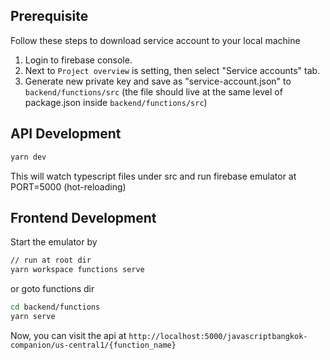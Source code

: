 ## Prerequisite

Follow these steps to download service account to your local machine

1. Login to firebase console.
2. Next to `Project overview` is setting, then select "Service accounts" tab.
3. Generate new private key and save as "service-account.json" to `backend/functions/src`
   (the file should live at the same level of package.json inside `backend/functions/src`)

## API Development

```bash
yarn dev
```
This will watch typescript files under src and run firebase emulator at PORT=5000
(hot-reloading)

## Frontend Development

Start the emulator by

```bash
// run at root dir
yarn workspace functions serve
```

or goto functions dir

```bash
cd backend/functions
yarn serve
```

Now, you can visit the api at `http://localhost:5000/javascriptbangkok-companion/us-central1/{function_name}`
